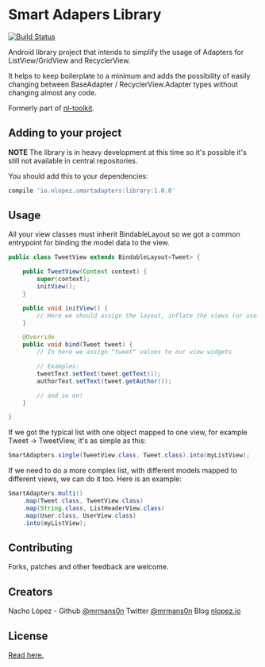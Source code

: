 Smart Adapers Library
=====================

[![Build Status](https://travis-ci.org/mrmans0n/smart-adapters.svg?branch=master)](https://travis-ci.org/mrmans0n/smart-adapters)

Android library project that intends to simplify the usage of Adapters for ListView/GridView and RecyclerView.

It helps to keep boilerplate to a minimum and adds the possibility of easily changing between BaseAdapter / RecyclerView.Adapter types without changing almost any code.

Formerly part of [nl-toolkit](https://github.com/mrmans0n/nl-toolkit).

Adding to your project
----------------------

**NOTE** The library is in heavy development at this time so it's possible it's still not available in central repositories.

You should add this to your dependencies:

```groovy
compile 'io.nlopez.smartadapters:library:1.0.0'
```

Usage
-----

All your view classes must inherit BindableLayout<YourModelClass> so we got a common entrypoint for binding the model data to the view.

```java
public class TweetView extends BindableLayout<Tweet> {

    public TweetView(Context context) {
        super(context);
        initView();
    }

    public void initView() {
        // Here we should assign the layout, inflate the views (or use butterknife or something similar), etc.
    }

    @Override
    public void bind(Tweet tweet) {
        // In here we assign "tweet" values to our view widgets

        // Examples:
        tweetText.setText(tweet.getText());
        authorText.setText(tweet.getAuthor());

        // and so on!
    }

}

```


If we got the typical list with one object mapped to one view, for example Tweet -> TweetView, it's as simple as this:

```java
SmartAdapters.single(TweetView.class, Tweet.class).into(myListView);
```

If we need to do a more complex list, with different models mapped to different views, we can do it too. Here is an example:

```java
SmartAdapters.multi()
    .map(Tweet.class, TweetView.class)
    .map(String.class, ListHeaderView.class)
    .map(User.class, UserView.class)
    .into(myListView);
```

Contributing
------------
Forks, patches and other feedback are welcome.

Creators
--------

Nacho López - Github [@mrmans0n](https://github.com/mrmans0n) Twitter [@mrmans0n](htttps://twitter.com/mrmans0n) Blog [nlopez.io](http://nlopez.io)

License
-------

[Read here.](LICENSE)
